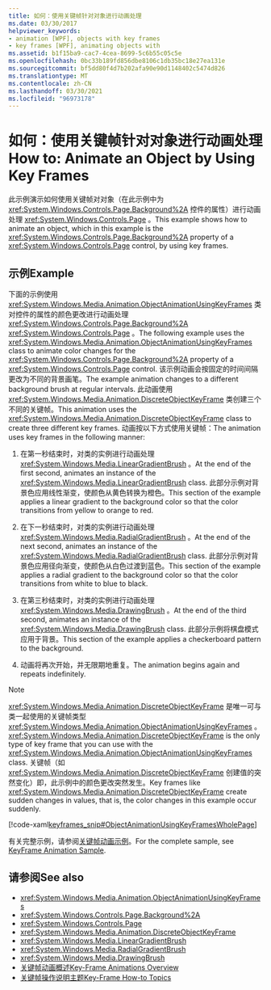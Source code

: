 ```yaml
---
title: 如何：使用关键帧针对对象进行动画处理
ms.date: 03/30/2017
helpviewer_keywords:
- animation [WPF], objects with key frames
- key frames [WPF], animating objects with
ms.assetid: b1f15ba9-cac7-4cea-8699-5c6b55c05c5e
ms.openlocfilehash: 0bc33b189fd856dbe8106c1db35bc18e27ea131e
ms.sourcegitcommit: bf5dd80f4d7b202afa90e90d1148402c5474d826
ms.translationtype: MT
ms.contentlocale: zh-CN
ms.lasthandoff: 03/30/2021
ms.locfileid: "96973178"
---
```

# <a name="how-to-animate-an-object-by-using-key-frames"></a><span data-ttu-id="95427-102">如何：使用关键帧针对对象进行动画处理</span><span class="sxs-lookup"><span data-stu-id="95427-102">How to: Animate an Object by Using Key Frames</span></span>
<span data-ttu-id="95427-103">此示例演示如何使用关键帧对对象（在此示例中为 <xref:System.Windows.Controls.Page.Background%2A> 控件的属性）进行动画处理 <xref:System.Windows.Controls.Page> 。</span><span class="sxs-lookup"><span data-stu-id="95427-103">This example shows how to animate an object, which in this example is the <xref:System.Windows.Controls.Page.Background%2A> property of a <xref:System.Windows.Controls.Page> control, by using key frames.</span></span>  
  
## <a name="example"></a><span data-ttu-id="95427-104">示例</span><span class="sxs-lookup"><span data-stu-id="95427-104">Example</span></span>  
 <span data-ttu-id="95427-105">下面的示例使用 <xref:System.Windows.Media.Animation.ObjectAnimationUsingKeyFrames> 类对控件的属性的颜色更改进行动画处理 <xref:System.Windows.Controls.Page.Background%2A> <xref:System.Windows.Controls.Page> 。</span><span class="sxs-lookup"><span data-stu-id="95427-105">The following example uses the <xref:System.Windows.Media.Animation.ObjectAnimationUsingKeyFrames> class to animate color changes for the <xref:System.Windows.Controls.Page.Background%2A> property of a <xref:System.Windows.Controls.Page> control.</span></span> <span data-ttu-id="95427-106">该示例动画会按固定的时间间隔更改为不同的背景画笔。</span><span class="sxs-lookup"><span data-stu-id="95427-106">The example animation changes to a different background brush at regular intervals.</span></span> <span data-ttu-id="95427-107">此动画使用 <xref:System.Windows.Media.Animation.DiscreteObjectKeyFrame> 类创建三个不同的关键帧。</span><span class="sxs-lookup"><span data-stu-id="95427-107">This animation uses the <xref:System.Windows.Media.Animation.DiscreteObjectKeyFrame> class to create three different key frames.</span></span> <span data-ttu-id="95427-108">动画按以下方式使用关键帧：</span><span class="sxs-lookup"><span data-stu-id="95427-108">The animation uses key frames in the following manner:</span></span>  
  
1. <span data-ttu-id="95427-109">在第一秒结束时，对类的实例进行动画处理 <xref:System.Windows.Media.LinearGradientBrush> 。</span><span class="sxs-lookup"><span data-stu-id="95427-109">At the end of the first second, animates an instance of the <xref:System.Windows.Media.LinearGradientBrush> class.</span></span> <span data-ttu-id="95427-110">此部分示例对背景色应用线性渐变，使颜色从黄色转换为橙色。</span><span class="sxs-lookup"><span data-stu-id="95427-110">This section of the example applies a linear gradient to the background color so that the color transitions from yellow to orange to red.</span></span>  
  
2. <span data-ttu-id="95427-111">在下一秒结束时，对类的实例进行动画处理 <xref:System.Windows.Media.RadialGradientBrush> 。</span><span class="sxs-lookup"><span data-stu-id="95427-111">At the end of the next second, animates an instance of the <xref:System.Windows.Media.RadialGradientBrush> class.</span></span> <span data-ttu-id="95427-112">此部分示例对背景色应用径向渐变，使颜色从白色过渡到蓝色。</span><span class="sxs-lookup"><span data-stu-id="95427-112">This section of the example applies a radial gradient to the background color so that the color transitions from white to blue to black.</span></span>  
  
3. <span data-ttu-id="95427-113">在第三秒结束时，对类的实例进行动画处理 <xref:System.Windows.Media.DrawingBrush> 。</span><span class="sxs-lookup"><span data-stu-id="95427-113">At the end of the third second, animates an instance of the <xref:System.Windows.Media.DrawingBrush> class.</span></span> <span data-ttu-id="95427-114">此部分示例将棋盘模式应用于背景。</span><span class="sxs-lookup"><span data-stu-id="95427-114">This section of the example applies a checkerboard pattern to the background.</span></span>  
  
4. <span data-ttu-id="95427-115">动画将再次开始，并无限期地重复。</span><span class="sxs-lookup"><span data-stu-id="95427-115">The animation begins again and repeats indefinitely.</span></span>  
  
> [!NOTE]
> <span data-ttu-id="95427-116"><xref:System.Windows.Media.Animation.DiscreteObjectKeyFrame> 是唯一可与类一起使用的关键帧类型 <xref:System.Windows.Media.Animation.ObjectAnimationUsingKeyFrames> 。</span><span class="sxs-lookup"><span data-stu-id="95427-116"><xref:System.Windows.Media.Animation.DiscreteObjectKeyFrame> is the only type of key frame that you can use with the <xref:System.Windows.Media.Animation.ObjectAnimationUsingKeyFrames> class.</span></span> <span data-ttu-id="95427-117">关键帧（如 <xref:System.Windows.Media.Animation.DiscreteObjectKeyFrame> 创建值的突然变化）即，此示例中的颜色更改突然发生。</span><span class="sxs-lookup"><span data-stu-id="95427-117">Key frames like <xref:System.Windows.Media.Animation.DiscreteObjectKeyFrame> create sudden changes in values, that is, the color changes in this example occur suddenly.</span></span>  
  
 [!code-xaml[keyframes_snip#ObjectAnimationUsingKeyFramesWholePage](~/samples/snippets/xaml/VS_Snippets_Wpf/keyframes_snip/XAML/ObjectAnimationUsingKeyFramesExample.xaml#objectanimationusingkeyframeswholepage)]  
  
 <span data-ttu-id="95427-118">有关完整示例，请参阅[关键帧动画示例](https://github.com/microsoft/WPF-Samples/tree/master/Animation/KeyFrameAnimation)。</span><span class="sxs-lookup"><span data-stu-id="95427-118">For the complete sample, see [KeyFrame Animation Sample](https://github.com/microsoft/WPF-Samples/tree/master/Animation/KeyFrameAnimation).</span></span>  
  
## <a name="see-also"></a><span data-ttu-id="95427-119">请参阅</span><span class="sxs-lookup"><span data-stu-id="95427-119">See also</span></span>

- <xref:System.Windows.Media.Animation.ObjectAnimationUsingKeyFrames>
- <xref:System.Windows.Controls.Page.Background%2A>
- <xref:System.Windows.Controls.Page>
- <xref:System.Windows.Media.Animation.DiscreteObjectKeyFrame>
- <xref:System.Windows.Media.LinearGradientBrush>
- <xref:System.Windows.Media.RadialGradientBrush>
- <xref:System.Windows.Media.DrawingBrush>
- [<span data-ttu-id="95427-120">关键帧动画概述</span><span class="sxs-lookup"><span data-stu-id="95427-120">Key-Frame Animations Overview</span></span>](key-frame-animations-overview.md)
- [<span data-ttu-id="95427-121">关键帧操作说明主题</span><span class="sxs-lookup"><span data-stu-id="95427-121">Key-Frame How-to Topics</span></span>](key-frame-animation-how-to-topics.md)
